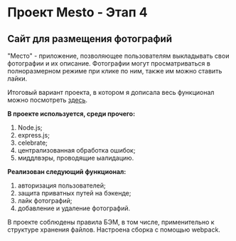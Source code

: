 # Проект Mesto - Этап 4
## Сайт для размещения фотографий

"Место" - приложение, позволяющее пользователям выкладывать свои фотографии и их описание. Фотографии могут просматриваться в полноразмерном режиме при клике по ним, также им можно ставить лайки. 


Итоговый вариант проекта, в котором я дописала весь функционал можно посмотреть [здесь](https://github.com/AlyonaGN/react-mesto-api-full).

**В проекте используется, среди прочего:** 

1. Node.js;
2. express.js;
3. celebrate;
4. централизованная обработка ошибок;
5. миддлвэры, проводящие ыалидацию.


**Реализован следующий функционал:**

1. авторизация пользователей; 
2. защита приватных путей на бэкенде;
3. лайк фотографий;
4. добавление и удаление фотографий.
 

В проекте соблюдены правила БЭМ, в том числе, применительно к структуре хранения файлов.
Настроена сборка с помощью webpack.
